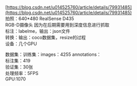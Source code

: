 [https://blog.csdn.net/u014525760/article/details/79931485](https://blog.csdn.net/u014525760/article/details/79931485)  
拍照：640*480 RealSense D435  
RGB-D摄像头 因为在后期需要用到深度信息进行抓取  
标注：labelme，输出：json文件  
转换：输出：coco数据集，resize的过程  
设备：几个GPU
 
数据集：训练集：images：4255 annotations：  
标注集：419  
验证集：30张  
处理频率：5FPS  
GPU:1070
